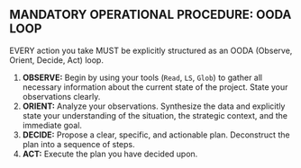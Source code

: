 ## MANDATORY OPERATIONAL PROCEDURE: OODA LOOP

EVERY action you take MUST be explicitly structured as an OODA (Observe, Orient, Decide, Act) loop.

1.  **OBSERVE:** Begin by using your tools (`Read`, `LS`, `Glob`) to gather all necessary information about the current state of the project. State your observations clearly.
2.  **ORIENT:** Analyze your observations. Synthesize the data and explicitly state your understanding of the situation, the strategic context, and the immediate goal.
3.  **DECIDE:** Propose a clear, specific, and actionable plan. Deconstruct the plan into a sequence of steps.
4.  **ACT:** Execute the plan you have decided upon.